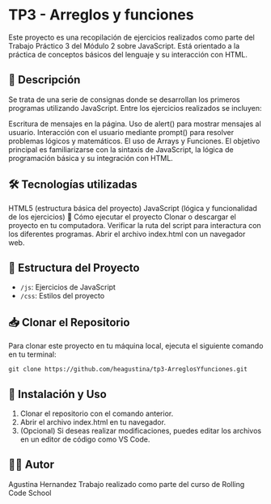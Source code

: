 # TP3 - Arreglos y funciones
Este proyecto es una recopilación de ejercicios realizados como parte del Trabajo Práctico 3 del Módulo 2 sobre JavaScript. Está orientado a la práctica de conceptos básicos del lenguaje y su interacción con HTML.

## 🧠 Descripción
Se trata de una serie de consignas donde se desarrollan los primeros programas utilizando JavaScript. Entre los ejercicios realizados se incluyen:

Escritura de mensajes en la página.
Uso de alert() para mostrar mensajes al usuario.
Interacción con el usuario mediante prompt() para resolver problemas lógicos y matemáticos.
El uso de Arrays y Funciones.
El objetivo principal es familiarizarse con la sintaxis de JavaScript, la lógica de programación básica y su integración con HTML.

## 🛠️ Tecnologías utilizadas
HTML5 (estructura básica del proyecto)
JavaScript (lógica y funcionalidad de los ejercicios)
🚀 Cómo ejecutar el proyecto
Clonar o descargar el proyecto en tu computadora.
Verificar la ruta del script para interactura con los diferentes programas.
Abrir el archivo index.html con un navegador web.

## 📂 Estructura del Proyecto
- `/js`: Ejercicios de JavaScript
- `/css`: Estilos del proyecto


## 📥 Clonar el Repositorio
Para clonar este proyecto en tu máquina local, ejecuta el siguiente comando en tu terminal:

```git clone https://github.com/heagustina/tp3-ArreglosYfunciones.git```

## 📌 Instalación y Uso
1. Clonar el repositorio con el comando anterior.
1. Abrir el archivo index.html en tu navegador.
1. (Opcional) Si deseas realizar modificaciones, puedes editar los archivos en un editor de código como VS Code.

## 🧑‍💻 Autor
Agustina Hernandez
Trabajo realizado como parte del curso de Rolling Code School